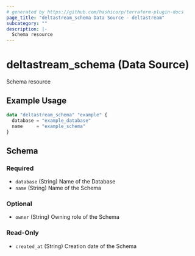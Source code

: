 ```yaml
---
# generated by https://github.com/hashicorp/terraform-plugin-docs
page_title: "deltastream_schema Data Source - deltastream"
subcategory: ""
description: |-
  Schema resource
---
```


# deltastream_schema (Data Source)

Schema resource

## Example Usage

```terraform
data "deltastream_schema" "example" {
  database = "example_database"
  name     = "example_schema"
}
```

<!-- schema generated by tfplugindocs -->
## Schema

### Required

- `database` (String) Name of the Database
- `name` (String) Name of the Schema

### Optional

- `owner` (String) Owning role of the Schema

### Read-Only

- `created_at` (String) Creation date of the Schema
